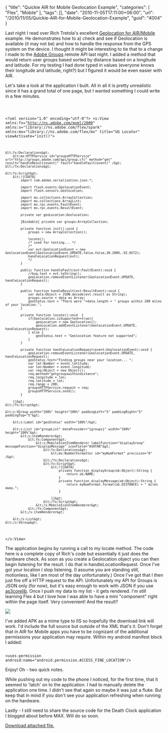 {
	"title": "Quickie AIR for Mobile Geolocation Example",
	"categories": [
		"Flex",
		"Mobile"
	],
	"tags": [],
	"date": "2010-11-05T17:11:00+06:00",
	"url": "/2010/11/05/Quickie-AIR-for-Mobile-Geolocation-Example",
	"guid": "4004"
}

Last night I read over Rich Tretola's excellent <a href="http://blog.everythingflex.com/2010/07/22/air-on-android-geolocation/">Geolocation for AIR/Mobile</a> example. He demonstrates how to a) check and see if Geolocation is available (it may not be) and how to handle the response from the GPS system on the device. I thought it might be interesting to tie that to a change I made to the <a href="http://groups.adobe.com">Adobe Groups</a> remote API last night. I added a method that would return user groups based sorted by distance based on a longitude and latitude. For my testing I had done typed in values (everyone knows their longitude and latitude, right?) but I figured it would be even easier with AIR.
<!--more-->
<p>

Let's take a look at the application I built. All in all it is pretty unrealistic since it has a grand total of one page, but I wanted something I could write in a few minutes.

<p>

<code>

&lt;?xml version="1.0" encoding="utf-8"?&gt;
&lt;s:View xmlns:fx="http://ns.adobe.com/mxml/2009" 
		xmlns:s="library://ns.adobe.com/flex/spark" xmlns:mx="library://ns.adobe.com/flex/mx"
		title="UG Locator" viewActivate="init()"&gt;

	&lt;fx:Declarations&gt;
		&lt;mx:HTTPService id="groupsHTTPService" url="http://groups.adobe.com/api/group.cfc" method="get" result="handleResult(event)" fault="handleFault(event)" /&gt;
	&lt;/fx:Declarations&gt;
	
	&lt;fx:Script&gt;
		&lt;![CDATA[
			import com.adobe.serialization.json.*;
			
			import flash.events.GeolocationEvent;
			import flash.sensors.Geolocation;
			
			import mx.collections.ArrayCollection;
			import mx.collections.ArrayList;
			import mx.rpc.events.FaultEvent;
			import mx.rpc.events.ResultEvent;
			
			private var geoLocation:Geolocation;
			
			[Bindable] private var groups:ArrayCollection;
			
			private function init():void {
				groups = new ArrayCollection();
				
				locate();	
				/* used for testing... */
				/*
				var evt:GeolocationEvent = new GeolocationEvent(GeolocationEvent.UPDATE,false,false,30.2009,-92.0572);
				handleLocationRequest(evt);
				*/
			}
			
			public function handleFault(evt:FaultEvent):void {
				//bug.text = evt.toString();
				geoLocation.removeEventListener(GeolocationEvent.UPDATE, handleLocationRequest);
			}
			
			public function handleResult(evt:ResultEvent):void {
				var data:Object = JSON.decode(evt.result as String);
				groups.source = data as Array;
				geoStatus.text = "There were "+data.length + " groups within 200 miles of your location.";
			}
			
			private function locate():void  {
				if(Geolocation.isSupported==true){
					geoLocation = new Geolocation();
					geoLocation.addEventListener(GeolocationEvent.UPDATE, handleLocationRequest);
				} else {
					geoStatus.text = "Geolocation feature not supported"; 
				}
			}
			
			private function handleLocationRequest(event:GeolocationEvent):void { 
				geoLocation.removeEventListener(GeolocationEvent.UPDATE, handleLocationRequest);
				geoStatus.text="Finding groups near your location... ";
				var lat:Number = event.latitude;
				var lon:Number = event.longitude;
				var req:Object = new Object();
				req.method="getgroupswithindistance";
				req.longitude = lon;
				req.latitude = lat;
				req.range = 200;
				groupsHTTPService.request = req;
				groupsHTTPService.send();
			}
			
		]]&gt;
	&lt;/fx:Script&gt;
	
	&lt;s:VGroup width="100%" height="100%" paddingLeft="5" paddingRight="5" paddingTop="5"&gt;		
		
		&lt;s:Label id="geoStatus" width="100%"/&gt;
		
		&lt;s:List id="groupList" dataProvider="{groups}" width="100%" height="100%"&gt;
			&lt;s:itemRenderer&gt;
				&lt;fx:Component&gt;
					&lt;s:MobileIconItemRenderer labelFunction="displayGroup"  messageFunction="displayMessage" iconField="AVATAR"&gt;
						&lt;fx:Declarations&gt;
							&lt;mx:NumberFormatter id="myNumFormat" precision="0" /&gt;					
						&lt;/fx:Declarations&gt;
						&lt;fx:Script&gt;
							&lt;![CDATA[
								private function displayGroup(ob:Object):String {
									return ob.NAME;
								}
								private function displayMessage(ob:Object):String {
									return myNumFormat.format(ob.DISTANCE) + " miles away.";
								}
								
							]]&gt;
						&lt;/fx:Script&gt;
					&lt;/s:MobileIconItemRenderer&gt;
				&lt;/fx:Component&gt;
			&lt;/s:itemRenderer&gt;
			
		&lt;/s:List&gt;
	&lt;/s:VGroup&gt;
	
&lt;/s:View&gt;
</code>

<p>

The application begins by running a call to my locate method. The code here is a complete copy of Rich's code but essentially it just does the hardware check. As soon as you create a Geolocation object you can then begin listening for the result. I do that in handleLocationRequest. Once I've got your location I stop listening. (I assume you are standing still, motionless, like I am most of the day unfortunately.) Once I've got that I then just fire off a HTTP request to the API. Unfortunately my API for Groups is JSON only (for now), but it's easy enough to work with JSON if you use <a href="https://github.com/mikechambers/as3corelib">as3corelib</a>. Once I push my data to my list - it gets rendered. I'm still learning Flex 4 but I love how I was able to have a mini "component" right within the page itself. Very convenient! And the result?

<p>

<img src="https://static.raymondcamden.com/images/screen40.png" />

<p>

I've added APK as a mime type to IIS so hopefully the download link will work. I'd include the full source but outside of the XML that's it. Don't forget that in AIR for Mobile apps you have to be cognizant of the additional permissions your application may require. Within my android manifest block I added:

<p>

<code>
&lt;uses-permission android:name="android.permission.ACCESS_FINE_LOCATION"/&gt;
</code>

<p>

Enjoy! Oh - two quick notes.

<p>

While pushing out my code to the phone I noticed, for the first time, that it seemed to 'latch' on to the application. I had to manually delete the application one time. I didn't see that again so maybe it was just a fluke. But keep that in mind if you don't see your application refreshing when running on the hardware.

Lastly - I still need to share the source code for the Death Clock application I blogged about before MAX. Will do so soon.<p><a href='enclosures/C%3A%5Chosts%5C2009%2Ecoldfusionjedi%2Ecom%5Cenclosures%2FGroupsGeo2%2Eapk'>Download attached file.</a></p>